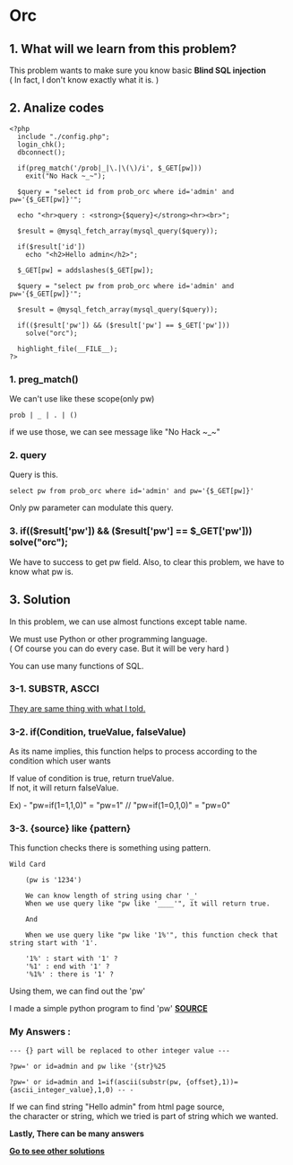 # **Orc**
## 1. What will we learn from this problem?
This problem wants to make sure you know basic **Blind SQL injection**  
( In fact, I don't know exactly what it is. )

## 2. Analize codes
    <?php 
      include "./config.php"; 
      login_chk(); 
      dbconnect(); 
      
      if(preg_match('/prob|_|\.|\(\)/i', $_GET[pw]))
        exit("No Hack ~_~"); 
      
      $query = "select id from prob_orc where id='admin' and pw='{$_GET[pw]}'"; 
      
      echo "<hr>query : <strong>{$query}</strong><hr><br>"; 
      
      $result = @mysql_fetch_array(mysql_query($query)); 
      
      if($result['id'])
        echo "<h2>Hello admin</h2>"; 

      $_GET[pw] = addslashes($_GET[pw]); 
      
      $query = "select pw from prob_orc where id='admin' and pw='{$_GET[pw]}'"; 
      
      $result = @mysql_fetch_array(mysql_query($query)); 
      
      if(($result['pw']) && ($result['pw'] == $_GET['pw']))
        solve("orc"); 
      
      highlight_file(__FILE__); 
    ?>

### 1. preg_match()
We can't use like these scope(only pw)

    prob | _ | . | ()

if we use those, we can see message like "No Hack ~_~"

### 2. query
Query is this.

    select pw from prob_orc where id='admin' and pw='{$_GET[pw]}'

Only pw parameter can modulate this query.

### 3. if(($result['pw']) && ($result['pw'] == $_GET['pw'])) solve("orc");
We have to success to get pw field. Also, to clear this problem, we have to know what pw is.

## 3. Solution
In this problem, we can use almost functions except table name.  
  
We must use Python or other programming language.  
( Of course you can do every case. But it will be very hard )
  
You can use many functions of SQL.

### 3-1. **SUBSTR**, **ASCCI**
[They are same thing with what I told.](https://github.com/moreal/TIL-Security/blob/master/WarGame/WriteUp/los.eagle-jump.org/03.%20Goblin.md)  

### 3-2. **if(Condition, trueValue, falseValue)**
As its name implies, this function helps to process according to the condition which user wants

If value of condition is true, return trueValue.  
If not, it will return falseValue.

Ex) - "pw=if(1=1,1,0)" = "pw=1" // "pw=if(1=0,1,0)" = "pw=0"

### 3-3. **{source} like {pattern}**
This function checks there is something using pattern.

    Wild Card
        
        (pw is '1234')

        We can know length of string using char '_'
        When we use query like "pw like '____'", it will return true.

        And

        When we use query like "pw like '1%'", this function check that string start with '1'.

        '1%' : start with '1' ?
        '%1' : end with '1' ?
        '%1%' : there is '1' ?

Using them, we can find out the 'pw'

I made a simple python program to find 'pw' [__SOURCE__]()

### My Answers :
    
    --- {} part will be replaced to other integer value ---

    ?pw=' or id=admin and pw like '{str}%25

    ?pw=' or id=admin and 1=if(ascii(substr(pw, {offset},1))={ascii_integer_value},1,0) -- -

If we can find string "Hello admin" from html page source,  
the character or string, which we tried is part of string which we wanted.  
  
**Lastly, There can be many answers**

**[Go to see other solutions](https://github.com/moreal/TIL-Security/blob/master/WarGame/WriteUp/los.eagle-jump.org/00.%20ReadMe.md)**
  